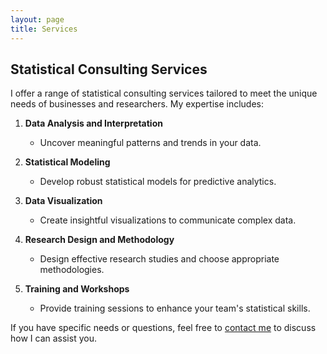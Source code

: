 ```yaml
---
layout: page
title: Services
---
```


## Statistical Consulting Services

I offer a range of statistical consulting services tailored to meet the unique needs of businesses and researchers. My expertise includes:

1. **Data Analysis and Interpretation**
   - Uncover meaningful patterns and trends in your data.

2. **Statistical Modeling**
   - Develop robust statistical models for predictive analytics.

3. **Data Visualization**
   - Create insightful visualizations to communicate complex data.

4. **Research Design and Methodology**
   - Design effective research studies and choose appropriate methodologies.

5. **Training and Workshops**
   - Provide training sessions to enhance your team's statistical skills.

If you have specific needs or questions, feel free to [contact me](/contact) to discuss how I can assist you.
